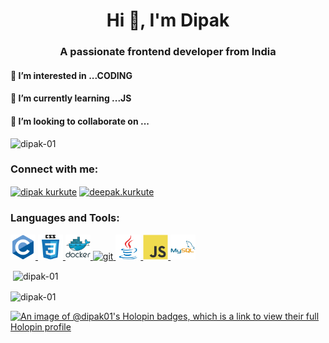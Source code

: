 <h1 align="center">Hi 👋, I'm Dipak</h1>
<h3 align="center">A passionate frontend developer from India</h3>
<h4 align="left">👀 I’m interested in ...CODING  </h4>   
 
<h4 align="left">🌱 I’m currently learning ...JS </h4>
<h4 align="left">💞️ I’m looking to collaborate on ... </h4>
 


<p align="left"> <img src="https://komarev.com/ghpvc/?username=dipak-01&label=Profile%20views&color=0e75b6&style=flat" alt="dipak-01" /> </p>

 

<h3 align="left">Connect with me:</h3>
<p align="left">
<a href="https://linkedin.com/in/Dipak Kurkute" target="blank"><img align="center" src="https://raw.githubusercontent.com/rahuldkjain/github-profile-readme-generator/master/src/images/icons/Social/linked-in-alt.svg" alt="dipak kurkute" height="30" width="40" /></a>
<a href="https://instagram.com/deepak.kurkute" target="blank"><img align="center" src="https://raw.githubusercontent.com/rahuldkjain/github-profile-readme-generator/master/src/images/icons/Social/instagram.svg" alt="deepak.kurkute" height="30" width="40" /></a>
</p>

<h3 align="left">Languages and Tools:</h3>
<p align="left"> <a href="https://www.cprogramming.com/" target="_blank" rel="noreferrer"> <img src="https://raw.githubusercontent.com/devicons/devicon/master/icons/c/c-original.svg" alt="c" width="40"   height="40"/> </a> <a href="https://www.w3schools.com/css/" target="_blank" rel="noreferrer"> <img src="https://raw.githubusercontent.com/devicons/devicon/master/icons/css3/css3-original-wordmark.svg" alt="css3" width="40" height="40"/> </a> <a href="https://www.docker.com/" target="_blank" rel="noreferrer"> <img src="https://raw.githubusercontent.com/devicons/devicon/master/icons/docker/docker-original-wordmark.svg" alt="docker" width="40" height="40"/> </a> <a href="https://git-scm.com/" target="_blank" rel="noreferrer"> <img src="https://www.vectorlogo.zone/logos/git-scm/git-scm-icon.svg" alt="git" width="40" height="40"/> </a> <a href="https://www.java.com" target="_blank" rel="noreferrer"> <img src="https://raw.githubusercontent.com/devicons/devicon/master/icons/java/java-original.svg" alt="java" width="40" height="40"/> </a> <a href="https://developer.mozilla.org/en-US/docs/Web/JavaScript" target="_blank" rel="noreferrer"> <img src="https://raw.githubusercontent.com/devicons/devicon/master/icons/javascript/javascript-original.svg" alt="javascript" width="40" height="40"/> </a> <a href="https://www.mysql.com/" target="_blank" rel="noreferrer"> <img src="https://raw.githubusercontent.com/devicons/devicon/master/icons/mysql/mysql-original-wordmark.svg" alt="mysql" width="40" height="40"/> </a> </p>

<p>&nbsp;<img align="center" src="https://github-readme-stats.vercel.app/api?username=dipak-01&show_icons=true&locale=en" alt="dipak-01" /></p>

<p><img align="center" src="https://github-readme-streak-stats.herokuapp.com/?user=dipak-01&" alt="dipak-01" /></p>

  
[![An image of @dipak01's Holopin badges, which is a link to view their full Holopin profile](https://holopin.me/dipak01)](https://holopin.io/@dipak01)
<!---
dipak-01/dipak-01 is a ✨ special ✨ repository because its `README.md` (this file) appears on your GitHub profile.
You can click the Preview link to take a look at your changes.- 👋 Hi, I’m @dipak-01
- 👀 I’m interested in ...CODING    
- 🌱 I’m currently learning ...JS
- 💞️ I’m looking to collaborate on ...
- 📫 How to reach me ...ig-deepak.kurkute
--->
